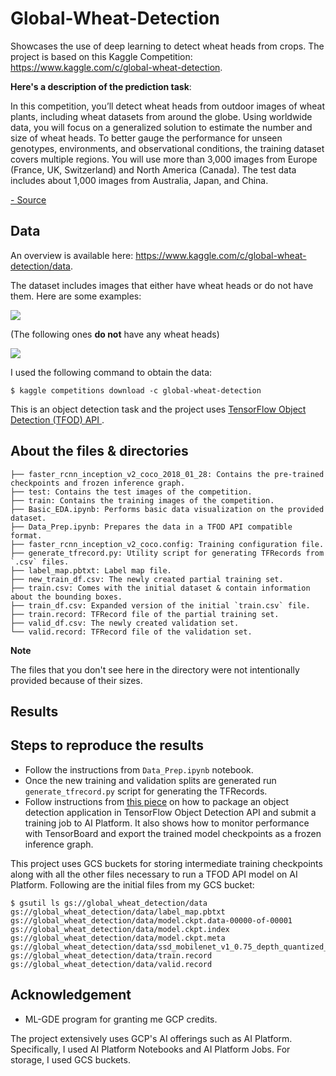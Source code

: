 # Global-Wheat-Detection
Showcases the use of deep learning to detect wheat heads from crops. The project is based on this Kaggle Competition: https://www.kaggle.com/c/global-wheat-detection.

**Here's a description of the prediction task**:

In this competition, you’ll detect wheat heads from outdoor images of wheat plants, including wheat datasets from around the globe. Using worldwide data, you will focus on a generalized solution to estimate the number and size of wheat heads. To better gauge the performance for unseen genotypes, environments, and observational conditions, the training dataset covers multiple regions. You will use more than 3,000 images from Europe (France, UK, Switzerland) and North America (Canada). The test data includes about 1,000 images from Australia, Japan, and China.

[- Source](https://www.kaggle.com/c/global-wheat-detection)

## Data
An overview is available here: https://www.kaggle.com/c/global-wheat-detection/data. 

The dataset includes images that either have wheat heads or do not have them. Here are some examples:

![](https://i.ibb.co/s6c7bNk/download.png)

(The following ones **do not** have any wheat heads)

![](https://www.kaggleusercontent.com/kf/33370350/eyJhbGciOiJkaXIiLCJlbmMiOiJBMTI4Q0JDLUhTMjU2In0..pixyW0L3pAEJIzCb6oUHAw.efaeYtu1SYMdVYd9usvfOBc-Js8vOK84jN5nuBQ5waTcTPCnoeMuOMkU8AfFY43Pc9OX1bfgcGdC2OLBYyzh46Mny5iYy4R3ImY8nB-acnqRUMu_Wo5KRnw2MpxW6yIU4Nx-xC2Y4J79WUsLE2AAS0OjTQ7zwkybQQF65As_l7IhZGH8Kp4CSQ6DKC3ULI2x7cPkdOo4kNThmq4DuXVI2-Ugby7HcT-Oq9vD1tIm1phlmed1A0pqp9xSdN3GjZGVrIJHbGHbx072C580Ck_fAtN7BFaL3msEHOI2337QIKxPY-EeNKOjFehoegGiA_AbLSVd_UDIS6Gzb7S-czC_zTeK3WUg8oL3cx8Is0KzAUGyjwSs1w3_qwI65LAVnTJEIti1FQ9qRajbQC_hS98Br-SyUk4NwavNGyeWlNJftGBZ-q0YrzfMSUQarTNXZKk0HdJ1ubDD2JOB1RKVaqfCvBfOw8im6rMBxFuIBd1LV7Y-lF5slJgC8BqfyUhcTTFBhL8TBgH1LnW0-Xh6VW5X6GhvJNXYEmeXziGcTwz3AVPKVnbzZNpj-big0TnQjNWnPqncgEc8RyaXUc-_8vzqmdYAREFWB6bBUheSKVJdo5QJbFnKDrTaOwYiyO-d8NVNeKgDba8JRureN-B_Ks13S5jBFKkelyaPqAb9jkUW8icmQfuFfdK7C5YQtALOay43.ht0xqC0KZ0Y2d9ZD-GWbQw/__results___files/__results___35_0.png)

I used the following command to obtain the data:
```
$ kaggle competitions download -c global-wheat-detection
```

This is an object detection task and the project uses [TensorFlow Object Detection (TFOD) API ](https://github.com/tensorflow/models/tree/master/research/object_detection).

## About the files & directories
```
├── faster_rcnn_inception_v2_coco_2018_01_28: Contains the pre-trained checkpoints and frozen inference graph.
├── test: Contains the test images of the competition. 
├── train: Contains the training images of the competition. 
├── Basic_EDA.ipynb: Performs basic data visualization on the provided dataset.
├── Data_Prep.ipynb: Prepares the data in a TFOD API compatible format.
├── faster_rcnn_inception_v2_coco.config: Training configuration file.
├── generate_tfrecord.py: Utility script for generating TFRecords from `.csv` files.
├── label_map.pbtxt: Label map file.
├── new_train_df.csv: The newly created partial training set.
├── train.csv: Comes with the initial dataset & contain information about the bounding boxes. 
├── train_df.csv: Expanded version of the initial `train.csv` file. 
├── train.record: TFRecord file of the partial training set. 
├── valid_df.csv: The newly created validation set.
└── valid.record: TFRecord file of the validation set.
```

**Note** 

The files that you don't see here in the directory were not intentionally provided because of their sizes. 

## Results

## Steps to reproduce the results
- Follow the instructions from `Data_Prep.ipynb` notebook. 
- Once the new training and validation splits are generated run `generate_tfrecord.py` script for generating the TFRecords. 
- Follow instructions from [this piece](https://github.com/tensorflow/models/blob/master/research/object_detection/g3doc/running_pets.md) on how to package an object detection application in TensorFlow Object Detection API and submit a training job to AI Platform. It also shows how to monitor performance with TensorBoard and export the trained model checkpoints as a frozen inference graph. 

This project uses GCS buckets for storing intermediate training checkpoints along with all the other files necessary to run a TFOD API model on AI Platform. Following are the initial files from my GCS bucket:
```
$ gsutil ls gs://global_wheat_detection/data
gs://global_wheat_detection/data/label_map.pbtxt
gs://global_wheat_detection/data/model.ckpt.data-00000-of-00001
gs://global_wheat_detection/data/model.ckpt.index
gs://global_wheat_detection/data/model.ckpt.meta
gs://global_wheat_detection/data/ssd_mobilenet_v1_0.75_depth_quantized_300x300_pets_sync.config
gs://global_wheat_detection/data/train.record
gs://global_wheat_detection/data/valid.record
```

## Acknowledgement
- ML-GDE program for granting me GCP credits.

The project extensively uses GCP's AI offerings such as AI Platform. Specifically, I used AI Platform Notebooks and AI Platform Jobs. For storage, I used GCS buckets. 
